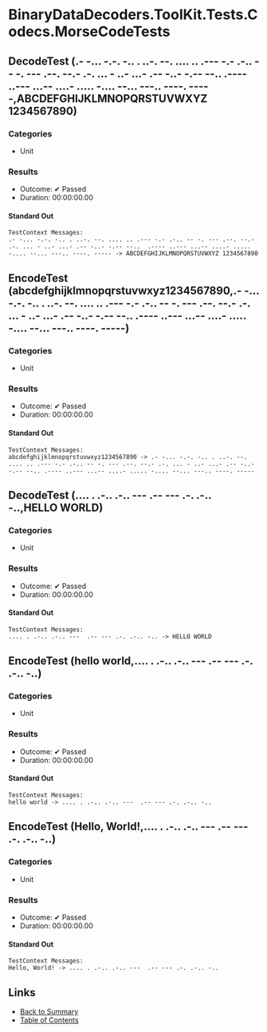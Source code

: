 # BinaryDataDecoders.ToolKit.Tests.Codecs.MorseCodeTests

## DecodeTest (.- -... -.-. -.. . ..-. --. .... .. .--- -.- .-.. -- -. --- .--. --.- .-. ... - ..- ...- .-- -..- -.-- --..  .---- ..--- ...-- ....- ..... -.... --... ---.. ----. -----,ABCDEFGHIJKLMNOPQRSTUVWXYZ 1234567890)

### Categories

* Unit

### Results

* Outcome: ✔ Passed
* Duration: 00:00:00.00

#### Standard Out

```
TestContext Messages:
.- -... -.-. -.. . ..-. --. .... .. .--- -.- .-.. -- -. --- .--. --.- .-. ... - ..- ...- .-- -..- -.-- --..  .---- ..--- ...-- ....- ..... -.... --... ---.. ----. ----- -> ABCDEFGHIJKLMNOPQRSTUVWXYZ 1234567890
```

## EncodeTest (abcdefghijklmnopqrstuvwxyz1234567890,.- -... -.-. -.. . ..-. --. .... .. .--- -.- .-.. -- -. --- .--. --.- .-. ... - ..- ...- .-- -..- -.-- --.. .---- ..--- ...-- ....- ..... -.... --... ---.. ----. -----)

### Categories

* Unit

### Results

* Outcome: ✔ Passed
* Duration: 00:00:00.00

#### Standard Out

```
TestContext Messages:
abcdefghijklmnopqrstuvwxyz1234567890 -> .- -... -.-. -.. . ..-. --. .... .. .--- -.- .-.. -- -. --- .--. --.- .-. ... - ..- ...- .-- -..- -.-- --.. .---- ..--- ...-- ....- ..... -.... --... ---.. ----. -----
```

## DecodeTest (.... . .-.. .-.. ---  .-- --- .-. .-.. -..,HELLO WORLD)

### Categories

* Unit

### Results

* Outcome: ✔ Passed
* Duration: 00:00:00.00

#### Standard Out

```
TestContext Messages:
.... . .-.. .-.. ---  .-- --- .-. .-.. -.. -> HELLO WORLD
```

## EncodeTest (hello world,.... . .-.. .-.. ---  .-- --- .-. .-.. -..)

### Categories

* Unit

### Results

* Outcome: ✔ Passed
* Duration: 00:00:00.00

#### Standard Out

```
TestContext Messages:
hello world -> .... . .-.. .-.. ---  .-- --- .-. .-.. -..
```

## EncodeTest (Hello, World!,.... . .-.. .-.. ---  .-- --- .-. .-.. -..)

### Categories

* Unit

### Results

* Outcome: ✔ Passed
* Duration: 00:00:00.00

#### Standard Out

```
TestContext Messages:
Hello, World! -> .... . .-.. .-.. ---  .-- --- .-. .-.. -..
```

## Links

* [Back to Summary](../Summary.md)
* [Table of Contents](../../TOC.md)
